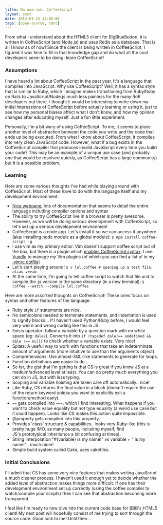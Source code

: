 ```yaml
---
title: Om nom nom, CoffeeScript
layout: post
date: 2013-01-23 14:05:00
tags: [open-source, cdot]
---
```

From what I understand about the HTML5 client for BigBlueButton,
it is written in CoffeeScript (and Node.js) and uses Redis as a database. That is all I know
as of now! Since the client is being written in CoffeeScript, I figured
it was time to fill in that knowledge gap and do what all the cool developers seem to
be doing: learn CoffeeScript!

### Assumptions

I have heard a lot about CoffeeScript in the past year. It's a language that compiles into
JavaScript. Why use CoffeeScript? Well, it has a syntax style that is similar to Ruby,
which I imagine makes transitioning from Ruby/Ruby on Rails to JavaScript/Node.js much less painless
for the many RoR developers out there.
I thought it would be interesting to write down my initial impressions of CoffeeScript
before actually learning or using it, just to see how my personal biases affect what I
don't know, and how my opinion changes after educating myself. Just a fun little
experiment.

Personally, I'm a bit wary of using CoffeeScript. To me, it seems to place another level
of abstraction between the code you write and the code that ends up being executed. From what I
know about CoffeeScript, it compiles into very clean JavaScript code. However, what if a
bug exists in the CoffeeScript compiler that produces invalid JavaScript every time you
build your code? This may be an example of a unique use case (and probably one that would
be resolved quickly, as CoffeeScript has a large community) but it is a possible problem.

### Learning

Here are some various thoughts I've had while playing around with CoffeeScript. Most of
these have to do with the language itself and my development environment.

* [Nice webpage](http://coffeescript.org), lots of documentation that seems to detail the
entire language including compiler options and syntax
* The ability to try CoffeeScript live in a browser is pretty awesome. However, as we will
be doing serious development with CoffeeScript, so let's set up a serious development environment
* CoffeeScript is a node app. Let's install it so we can access it anywhere (aka: installing node
module as a global module): `$ npm install coffee-script -g`
* I use vim as my primary editor. Vim doesn't support coffee script out of the box, but there is
a plugin which [enables CoffeeScript syntax](https://github.com/kchmck/vim-coffee-script). I use
[Vundle](https://github.com/gmarik/vundle) to manage my Vim plugins (of which you can find
a list of in my [.vimrc dotfile](https://github.com/daliuss/dotfiles/blob/master/vim/vimrc))
* Let's start playing around! `$ v lol.coffee # opening up a test file. alias v=vim`
* At the same time, I'm going to tell coffee script to watch that file and to compile the
.js version in the same directory (in a new terminal): `$ coffee --watch --compile lol.coffee`

Here are more assorted thoughts on CoffeeScript! These ones focus on syntax and other features
of the language:
* Ruby style `if` statements are nice.
* No semicolons needed to terminate statements, and indentation is used to signify blocks...
If I haven't used Python/Ruby before, I would feel very weird and wrong coding like this
in JS.
* Exists operator: follow a variable by a question mark with no white space (eg: `dale?`).
Converts it into `if (typedef dale!== undefined && dale !== null)` to check whether a variable
exists. Very nice!
* Splats: A useful way to work with functions that take an indeterminate amount of arguments
(more intuitive to use than the arguments object).
* Comprehensions: Use almost-SQL-like statements to generate for loops.
* Function definitions **are** easier to do...
* So far, the gist that I'm getting is that CS is great if you know JS at a medium/advanced level
at least. You can do pretty much everything you can do in JS, but with less typing.
* Scoping and variable hoisting are taken care off automatically.. nice!
* Like Ruby, CS returns the final value in a block (doesn't require the use of the return
keyword unless you want to explicitly exit a function/method early).
* `==` gets compiled into `===`, which I find interesting. What happens if you want to check
value equality but not type equality (a weird use case but it could happen). Looks
like CS makes this action quite impossible.
* &#64;property gets compiled into this.property.
* Provides 'class' structure & capabilities.. looks very Ruby-like (this is pretty huge IMO,
as many people, including myself, find JS's prototypical inheritance a bit confusing at times).
* String Interpolation "#{variable} is my name!" vs variable + " is my name!".. much nicer!
* Simple build system called Cake, uses cakefiles.

### Initial Conclusions

I'll admit that CS has some very nice features that makes writing JavaScript a much
cleaner process. I haven't used it enough yet to decide whether the added level of
abstraction makes things more difficult. If one has their development environment
set up correctly (using the coffee compiler to watch/compile your scripts) then I can
see that abstraction becoming more transparent.

I feel like I'm ready to now dive into the current code base for BBB's HTML5 client!
My next post will hopefully consist of me trying to sort through the source code.
Good luck to me! Until then...

